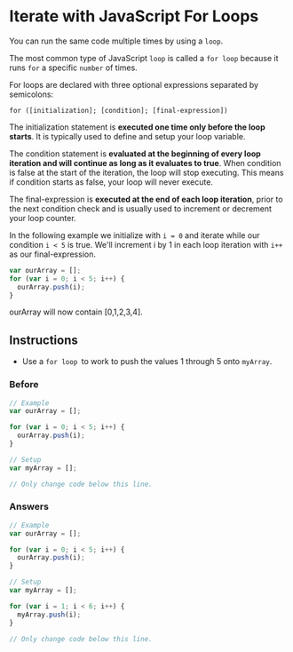 # Iterate with JavaScript For Loops

You can run the same code multiple times by using a `loop`.

The most common type of JavaScript `loop` is called a `for loop` because
it runs `for` a specific `number` of times.

For loops are declared with three optional expressions separated by semicolons:

`for ([initialization]; [condition]; [final-expression])`

The initialization statement is **executed one time only before
the loop starts**. It is typically used to define and setup your loop variable.

The condition statement is **evaluated at the beginning of every loop
iteration and will continue as long as it evaluates to true**. When
condition is false at the start of the iteration, the loop will
stop executing. This means if condition starts as false, your loop will never
execute.

The final-expression is **executed at the end of each loop iteration**, prior
to the next condition check and is usually used to increment or decrement
your loop counter.

In the following example we initialize with `i = 0` and iterate while our
condition `i < 5` is true. We'll increment i by 1 in each loop
iteration with `i++` as our final-expression.

```javascript
var ourArray = [];
for (var i = 0; i < 5; i++) {
  ourArray.push(i);
}
```

ourArray will now contain [0,1,2,3,4].

## Instructions
 - Use a `for loop `to work to push the values 1 through 5 onto `myArray`.

### Before

```javascript
// Example
var ourArray = [];

for (var i = 0; i < 5; i++) {
  ourArray.push(i);
}

// Setup
var myArray = [];

// Only change code below this line.
```

### Answers

```javascript
// Example
var ourArray = [];

for (var i = 0; i < 5; i++) {
  ourArray.push(i);
}

// Setup
var myArray = [];

for (var i = 1; i < 6; i++) {
  myArray.push(i);
}

// Only change code below this line.
```
